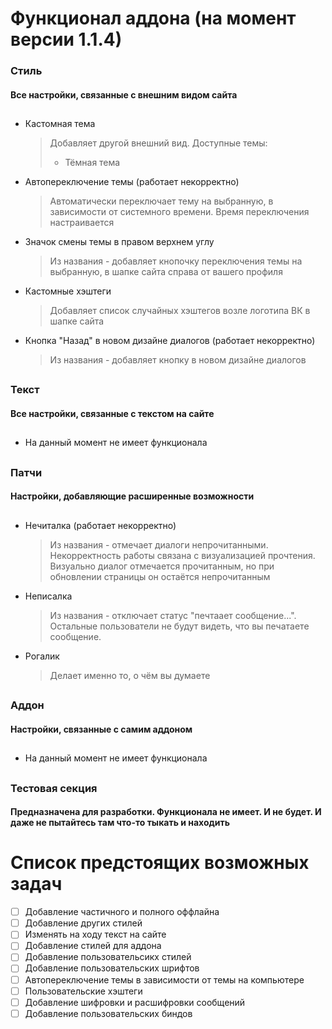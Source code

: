 # Функционал аддона (на момент версии 1.1.4)
### Стиль
#### Все настройки, связанные с внешним видом сайта
##
* Кастомная тема
  > Добавляет другой внешний вид. Доступные темы:
  > * Тёмная тема
* Автопереключение темы (работает некорректно)
  > Автоматически переключает тему на выбранную, в зависимости от системного времени. Время переключения настраивается
* Значок смены темы в правом верхнем углу
  > Из названия - добавляет кнопочку переключения темы на выбранную, в шапке сайта справа от вашего профиля
* Кастомные хэштеги
  > Добавляет список случайных хэштегов возле логотипа ВК в шапке сайта
* Кнопка "Назад" в новом дизайне диалогов (работает некорректно)
  > Из названия - добавляет кнопку в новом дизайне диалогов
##
### Текст
#### Все настройки, связанные с текстом на сайте
##
* На данный момент не имеет функционала
##
### Патчи
#### Настройки, добавляющие расширенные возможности
##
* Нечиталка (работает некорректно)
  > Из названия - отмечает диалоги непрочитанными. Некорректность работы связана с визуализацией прочтения. Визуально диалог отмечается прочитанным, но при обновлении страницы он остаётся непрочитанным
* Неписалка
  > Из названия - отключает статус "печтаает сообщение...". Остальные пользователи не будут видеть, что вы печатаете сообщение.
* Рогалик
  > Делает именно то, о чём вы думаете
##
### Аддон
#### Настройки, связанные с самим аддоном
##
* На данный момент не имеет функционала
##
### Тестовая секция
#### Предназначена для разработки. Функционала не имеет. И не будет. И даже не пытайтесь там что-то тыкать и находить

# Список предстоящих возможных задач
- [ ] Добавление частичного и полного оффлайна
- [ ] Добавление других стилей
- [ ] Изменять на ходу текст на сайте
- [ ] Добавление стилей для аддона
- [ ] Добавление пользовательсикх стилей
- [ ] Добавление пользовательских шрифтов
- [ ] Автопереключение темы в зависимости от темы на компьютере
- [ ] Пользовательские хэштеги
- [ ] Добавление шифровки и расшифровки сообщений
- [ ] Добавление пользовательских биндов
